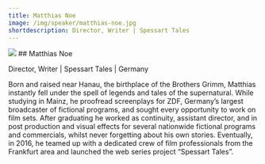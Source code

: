 ```yaml
---
title: Matthias Noe
image: /img/speaker/matthias-noe.jpg
shortdescription: Director, Writer | Spessart Tales
---
```

<img src="/img/speaker/matthias-noe.jpg">
## Matthias Noe

Director, Writer | Spessart Tales | Germany

Born and raised near Hanau, the birthplace of the Brothers Grimm, Matthias instantly fell under the spell of legends and tales of the supernatural. While studying in Mainz, he proofread screenplays for ZDF, Germany’s largest broadcaster of fictional programs, and sought every opportunity to work on film sets. After graduating he worked as continuity, assistant director, and in post production and visual effects for several nationwide fictional programs and commercials, whilst never forgetting about his own stories. Eventually, in 2016, he teamed up with a dedicated crew of film professionals from the Frankfurt area and launched the web series project “Spessart Tales”. 
